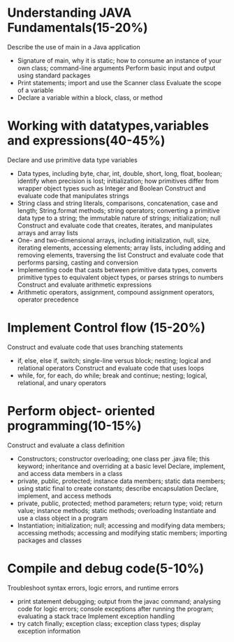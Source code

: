 # Understanding JAVA Fundamentals(15-20%)
Describe the use of main in a Java application
 * Signature of main, why it is static; how to consume an instance of your own class; command-line arguments
Perform basic input and output using standard packages
 * Print statements; import and use the Scanner class
Evaluate the scope of a variable
* Declare a variable within a block, class, or method

# Working with datatypes,variables and expressions(40-45%)
Declare and use primitive data type variables
 * Data types, including byte, char, int, double, short, long, float, boolean; identify when precision is lost; initialization; how primitives differ from wrapper object types such as Integer and Boolean
Construct and evaluate code that manipulates strings
 * String class and string literals, comparisons, concatenation, case and length; String.format methods; string operators; converting a primitive data type to a string; the immutable nature of strings; initialization; null
Construct and evaluate code that creates, iterates, and manipulates arrays and array lists
 * One- and two-dimensional arrays, including initialization, null, size, iterating elements, accessing elements; array lists, including adding and removing elements, traversing the list
Construct and evaluate code that performs parsing, casting and conversion
 * Implementing code that casts between primitive data types, converts primitive types to equivalent object types, or parses strings to numbers
Construct and evaluate arithmetic expressions
 * Arithmetic operators, assignment, compound assignment operators, operator precedence

# Implement Control flow (15-20%)
Construct and evaluate code that uses branching statements
 * if, else, else if, switch; single-line versus block; nesting; logical and relational operators
Construct and evaluate code that uses loops
 * while, for, for each, do while; break and continue; nesting; logical, relational, and unary operators


# Perform object- oriented programming(10-15%)

Construct and evaluate a class definition
 * Constructors; constructor overloading; one class per .java file; this keyword; inheritance and overriding at a basic level
Declare, implement, and access data members in a class
 * private, public, protected; instance data members; static data members; using static final to create constants; describe encapsulation
Declare, implement, and access methods
 * private, public, protected; method parameters; return type; void; return value; instance methods; static methods; overloading
Instantiate and use a class object in a program
 * Instantiation; initialization; null; accessing and modifying data members; accessing methods; accessing and modifying static members; importing packages and classes

# Compile and debug code(5-10%)
Troubleshoot syntax errors, logic errors, and runtime errors
 * print statement debugging; output from the javac command; analysing code for logic errors; console exceptions after running the program; evaluating a stack trace
Implement exception handling
 * try catch finally; exception class; exception class types; display exception information 